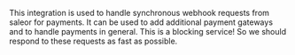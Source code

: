 This integration is used to handle synchronous webhook requests from saleor for payments. It can be used to add additional payment gateways and to handle payments in general.
This is a blocking service! So we should respond to these requests as fast as possible.
